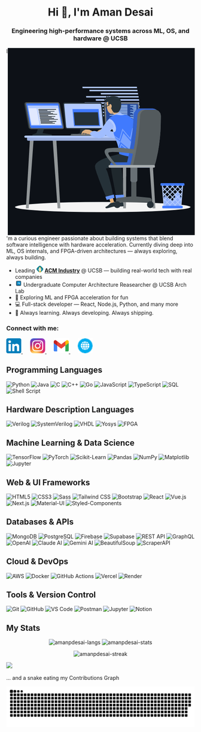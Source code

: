 <h1 align="center">Hi 👋, I'm Aman Desai</h1>
<h3 align="center">Engineering high-performance systems across ML, OS, and hardware @ UCSB</h3>

<p><img align="right" src="https://github.com/amanpdesai/amanpdesai/blob/main/assets/animation_500_kxa883sd.gif" alt="adam-pw" /></p>

I'm a curious engineer passionate about building systems that blend software intelligence with hardware acceleration. Currently diving deep into ML, OS internals, and FPGA-driven architectures — always exploring, always building.

- Leading <img src="https://github.com/amanpdesai/amanpdesai/blob/main/assets/acm.industry.png" width="18" /> [**ACM Industry**](https://acmindustry.org) @ UCSB — building real-world tech with real companies
- <img src="https://github.com/amanpdesai/amanpdesai/blob/main/assets/cpu.png" width="18" /> Undergraduate Computer Architecture Reasearcher @ UCSB Arch Lab
- 🤖 Exploring ML and FPGA acceleration for fun
- 💻 Full-stack developer — React, Node.js, Python, and many more
- 🚀 Always learning. Always developing. Always shipping.

<h3 align="left">Connect with me:</h3>
<p align="left">
  <a href="https://www.linkedin.com/in/amanpdesa/" target="_blank">
    <img src="https://github.com/amanpdesai/amanpdesai/blob/main/assets/LinkedIn_icon.svg.png" alt="LinkedIn" height="40" width="40" />
  </a>
  &nbsp;&nbsp;&nbsp;&nbsp;
  <a href="https://instagram.com/amandesai04" target="_blank">
    <img src="https://github.com/amanpdesai/amanpdesai/blob/main/assets/Instagram_icon.png" alt="Instagram" height="40" width="40" />
  </a>
  &nbsp;&nbsp;&nbsp;&nbsp;
  <a href="mailto:amandesai04@gmail.com" target="_blank">
    <img src="https://github.com/amanpdesai/amanpdesai/blob/main/assets/gmail-icon-2020-0631.png" alt="Email" height="40" width="40" />
  </a>
  &nbsp;&nbsp;&nbsp;&nbsp;
  <a href="https://amandesai.vercel.app" target="_blank">
    <img src="https://github.com/amanpdesai/amanpdesai/blob/main/assets/website-icon-18.png" alt="Website" height="40" width="40" />
  </a>
</p>

## Programming Languages
![Python](https://img.shields.io/badge/Python-3776AB?style=for-the-badge&logo=python&logoColor=white)
![Java](https://img.shields.io/badge/Java-ED8B00?style=for-the-badge&logo=java&logoColor=white)
![C](https://img.shields.io/badge/C-00599C?style=for-the-badge&logo=c&logoColor=white)
![C++](https://img.shields.io/badge/C++-00599C?style=for-the-badge&logo=c%2B%2B&logoColor=white)
![Go](https://img.shields.io/badge/Go-00ADD8?style=for-the-badge&logo=go&logoColor=white)
![JavaScript](https://img.shields.io/badge/JavaScript-F7DF1E?style=for-the-badge&logo=javascript&logoColor=black)
![TypeScript](https://img.shields.io/badge/TypeScript-007ACC?style=for-the-badge&logo=typescript&logoColor=white)
![SQL](https://img.shields.io/badge/SQL-4479A1?style=for-the-badge)
![Shell Script](https://img.shields.io/badge/Shell–Script-89E051?style=for-the-badge&logo=gnu-bash&logoColor=white)

## Hardware Description Languages
![Verilog](https://img.shields.io/badge/Verilog-ED1C24?style=for-the-badge)
![SystemVerilog](https://img.shields.io/badge/SystemVerilog-0066CC?style=for-the-badge)
![VHDL](https://img.shields.io/badge/VHDL-4433AA?style=for-the-badge)
![Yosys](https://img.shields.io/badge/Yosys-1A1A1A?style=for-the-badge)
![FPGA](https://img.shields.io/badge/FPGA-0099CC?style=for-the-badge)

## Machine Learning & Data Science
![TensorFlow](https://img.shields.io/badge/TensorFlow-FF6F00?style=for-the-badge&logo=tensorflow&logoColor=white)
![PyTorch](https://img.shields.io/badge/PyTorch-EE4C2C?style=for-the-badge&logo=pytorch&logoColor=white)
![Scikit-Learn](https://img.shields.io/badge/Scikit--Learn-F7931E?style=for-the-badge&logo=scikit-learn&logoColor=white)
![Pandas](https://img.shields.io/badge/Pandas-150458?style=for-the-badge&logo=pandas&logoColor=white)
![NumPy](https://img.shields.io/badge/NumPy-013243?style=for-the-badge&logo=numpy&logoColor=white)
![Matplotlib](https://img.shields.io/badge/Matplotlib-11557C?style=for-the-badge)
![Jupyter](https://img.shields.io/badge/Jupyter-F37626?style=for-the-badge&logo=jupyter&logoColor=white)

## Web & UI Frameworks
![HTML5](https://img.shields.io/badge/HTML5-E34F26?style=for-the-badge&logo=html5&logoColor=white)
![CSS3](https://img.shields.io/badge/CSS3-1572B6?style=for-the-badge&logo=css3&logoColor=white)
![Sass](https://img.shields.io/badge/Sass-CC6699?style=for-the-badge&logo=sass&logoColor=white)
![Tailwind CSS](https://img.shields.io/badge/Tailwind_CSS-38B2AC?style=for-the-badge&logo=tailwind-css&logoColor=white)
![Bootstrap](https://img.shields.io/badge/Bootstrap-563D7C?style=for-the-badge&logo=bootstrap&logoColor=white)
![React](https://img.shields.io/badge/React-61DAFB?style=for-the-badge&logo=react&logoColor=black)
![Vue.js](https://img.shields.io/badge/Vue.js-4FC08D?style=for-the-badge&logo=vue.js&logoColor=white)
![Next.js](https://img.shields.io/badge/Next.js-000000?style=for-the-badge&logo=nextdotjs&logoColor=white)
![Material-UI](https://img.shields.io/badge/Material--UI-0081CB?style=for-the-badge&logo=material-ui&logoColor=white)
![Styled-Components](https://img.shields.io/badge/Styled--Components-DB7093?style=for-the-badge&logo=styled-components&logoColor=white)

## Databases & APIs
![MongoDB](https://img.shields.io/badge/MongoDB-4EA94B?style=for-the-badge&logo=mongodb&logoColor=white)
![PostgreSQL](https://img.shields.io/badge/PostgreSQL-316192?style=for-the-badge&logo=postgresql&logoColor=white)
![Firebase](https://img.shields.io/badge/Firebase-FFCA28?style=for-the-badge&logo=firebase&logoColor=black)
![Supabase](https://img.shields.io/badge/Supabase-3ECF8E?style=for-the-badge&logo=supabase&logoColor=white)
![REST API](https://img.shields.io/badge/REST-API-blue?style=for-the-badge)
![GraphQL](https://img.shields.io/badge/GraphQL-E10098?style=for-the-badge&logo=graphql&logoColor=white)
![OpenAI](https://img.shields.io/badge/OpenAI-412991?style=for-the-badge&logo=openai&logoColor=white)
![Claude AI](https://img.shields.io/badge/Claude--AI-000000?style=for-the-badge)
![Gemini AI](https://img.shields.io/badge/Gemini--AI-4285F4?style=for-the-badge&logo=google&logoColor=white)
![BeautifulSoup](https://img.shields.io/badge/BeautifulSoup-3776AB?style=for-the-badge&logo=beautifulsoup&logoColor=white)
![ScraperAPI](https://img.shields.io/badge/ScraperAPI-6C757D?style=for-the-badge)

## Cloud & DevOps
![AWS](https://img.shields.io/badge/AWS-232F3E?style=for-the-badge&logo=amazon-aws&logoColor=white)
![Docker](https://img.shields.io/badge/Docker-2496ED?style=for-the-badge&logo=docker&logoColor=white)
![GitHub Actions](https://img.shields.io/badge/GitHub_Actions-2088FF?style=for-the-badge&logo=github-actions&logoColor=white)
![Vercel](https://img.shields.io/badge/Vercel-000000?style=for-the-badge&logo=vercel&logoColor=white)
![Render](https://img.shields.io/badge/Render-00979D?style=for-the-badge)

## Tools & Version Control
![Git](https://img.shields.io/badge/Git-F05032?style=for-the-badge&logo=git&logoColor=white)
![GitHub](https://img.shields.io/badge/GitHub-181717?style=for-the-badge&logo=github&logoColor=white)
![VS Code](https://img.shields.io/badge/VS_Code-007ACC?style=for-the-badge&logo=visual-studio-code&logoColor=white)
![Postman](https://img.shields.io/badge/Postman-FF6C37?style=for-the-badge&logo=postman&logoColor=white)
![Jupyter](https://img.shields.io/badge/Jupyter-F37626?style=for-the-badge&logo=jupyter&logoColor=white)
![Notion](https://img.shields.io/badge/Notion-000000?style=for-the-badge&logo=notion&logoColor=white)

## My Stats
<p align="center">
  <img height="200em" src="https://github-readme-stats.vercel.app/api/top-langs/?username=amanpdesai&layout=compact&show_icon=true&theme=algolia" alt="amanpdesai-langs"/>
  <img height="200em" src="https://github-readme-stats.vercel.app/api/?username=amanpdesai&layout=compact&show_icon=true&theme=algolia" alt="amanpdesai-stats"/>
</div>
<div align="center">
  <img src="http://github-readme-streak-stats.herokuapp.com?user=amanpdesai&theme=algolia&background=0d1117&hide_border=true" alt="amanpdesai-streak"/>
</div>

![](https://github-profile-trophy.vercel.app/?username=Aneal07&theme=algolia&margin-w=4)

... and a snake eating my Contributions Graph
<div align="center">
  <picture>
    <!-- Dark-mode version -->
    <source media="(prefers-color-scheme: dark)" srcset="output/github-contribution-grid-snake-dark.svg" />
    <!-- Light-mode version -->
    <source media="(prefers-color-scheme: light)" srcset="output/github-contribution-grid-snake.svg" />
    <!-- Fallback (light) -->
    <img alt="Snake eating my contributions" src="output/github-contribution-grid-snake.svg" />
  </picture>
</p>
